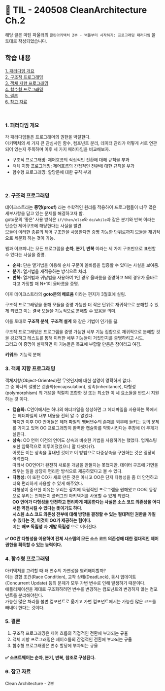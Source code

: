 # 📝 TIL - 240508 CleanArchitecture Ch.2
해당 글은 마틴 파울러의 `클린아키텍처 2부 - 벽돌부터 시작하기: 프로그래밍 패러다임` 을 토대로 작성되었습니다.


## 학습 내용
[1. 패러다임 개요](#1-패러다임-개요)</br>
[2. 구조적 프로그래밍](#2-구조적-프로그래밍)</br>
[3. 객체 지향 프로그래밍](#3-객체-지향-프로그래밍)<br>
[4. 함수형 프로그래밍](#4-함수형-프로그래밍)</br>
[5. 결론](#5-결론)</br>
[6. 참고 자료](#6-참고-자료)

</br>

### 1. 패러다임 개요
각 패러다임들은 프로그래머의 권한을 박탈한다.</br>
아키텍처의 세 가지 큰 관심사인 함수, 컴포넌트 분리, 데이터 관리가 어떻게 서로 연관되어 있는지 주목하며 이후 세 가지 패러다임을 비교해보자.</br>
- 구조적 프로그래밍: 제어흐름의 직접적인 전환에 대해 규칙을 부과
- 객체 지향 프로그래밍: 제어흐름의 간접적인 전환에 대한 규칙을 부과
- 함수형 프로그래밍: 할당문에 대한 규칙 부과
</br>

### 2. 구조적 프로그래밍
데이크스트라는 __증명(proof)__ 라는 수학적인 원리를 적용하여 프로그램들이 너무 많은 세부사항을 담고 있는 문제를 해결하고자 함.</br>
goto문의 '좋은' 사용 방식은 ```if/then/else```와 ```do/while```과 같은 분기와 반복 이라는 단순한 제어구조에 해당한다는 사실을 발견.</br>
모듈이 이러한 종류의 제어 구조만을 사용한다면 증명 가능한 단위로까지 모듈을 재귀적으로 세분화 하는 것이 가능.</br>

뵘과 야코피니는 모든 프로그램을 __순차__, __분기__, __반복__ 이라는 세 가지 구조만으로 표현할 수 있다는 사실을 증명.</br>
- __순차:__ 단순 열거법을 이용해 순차 구문이 올바름을 입증할 수 있다는 사실을 보여줌.
- __분기:__ 열거법을 재적용하는 방식으로 처리.
- __반복:__ 열거법과 귀납법을 사용하여 1인 경우 올바름을 증명하고 N의 경우가 올바르다고 가정할 때 N+1이 올바름을 증명.

이후 데이크스트라의 __goto문의 해로움__ 이라는 편지가 3월호에 실림.</br>

구조적 프로그래밍을 통해 모듈을 증명 가능한 더 작은 단위로 재귀적으로 분해할 수 있게 되었고 이는 결국 모듈을 기능적으로 분해할 수 있음을 의미.</br>

이를 토대로 __구조적 분석__, __구조적 설계__ 와 같은 기법이 인기를 끎.</br>

구조적 프로그래밍은 프로그램을 증명 가능한 세부 기능 집합으로 재귀적으로 분해할 것을 강요하고 테스트를 통해 이러한 세부 기능들이 거짓인지를 증명하려고 시도.</br>
그리고 이 증명이 실패하면 이 기능들은 목표에 부합할 만큼은 참이라고 여김.</br>

__키워드:__ 기능적 분해</br>

### 3. 객체 지향 프로그래밍
객체지향(Object-Oriented)란 무엇인지에 대한 설명이 명확하게 없다.</br>
그 중 하나의 설명은 캡슐화(encapsulation), 상속(inheritance), 다형성(polymorphism) 의 개념을 적절히 조합한 것 또는 최소한 이 세 요소들을 반드시 지원하는 것 이다.</br>

- __캡슐화:__ C언어에서는 하나의 헤더파일을 생성하면 그 헤더파일을 사용하는 쪽에서는 헤더파일의 내부 내용을 전혀 알 수 없었다. </br>하지만 이후 OO 언어들은 헤더 파일의 멤버변수의 존재를 외부에 들키는 등의 문제를 가지고 있어 OO 프로그래밍이 완벽한 캡슐화를 약화시킨다는 주장에 더 무게가 실린다.
- __상속:__ OO 언어 이전의 언어도 상속과 비슷한 기법을 사용하기는 했었다. 업캐스팅 또한 암묵적으로 이루어졌었으니 말 다했다(?).</br>어쨋든 이는 상속을 흉내낸 것이고 이 방법으로 다중상속을 구현하는 것은 굉장히 어려웠다.</br>따라서 OO언어가 완전히 새로운 개념을 만들지는 못했지만, 데이터 구조에 가면을 씌우는 일을 상당히 편리한 방식으로 제공하였다고 볼 수 있다.
- __다형성:__ 이 또한 OO가 새로 만든 것은 아니고 OO은 단지 다형성을 좀 더 안전하고 더욱 편리하게 사용할 수 있게 해주었다.</br>
다형성이 중요한 이유는 우리는 장치에 독립적인 프로그램을 원해왔고 OO의 등장으로 우리는 언제든지 플러그인 아키텍처를 사용할 수 있게 되었다.</br>
__OO 언어가 다형성을 안전하고 편리하게 제공한다는 사실은 소스 코드 의존성을 어디서든 역전시킬 수 있다는 뜻이기도 하다.__ </br>
__시스템 소스 코드 의존성 전부에 대해 방향을 결정할 수 있는 절대적인 권한을 가질 수 있다는 것, 이것이 OO가 제공하는 힘이다.__ </br>
이는 __배포 독립성__ 과 __개발 독립성__ 으로 이어진다.</br>

#### ✅ OO란 다형성을 이용하여 전체 시스템의 모든 소스 코드 의존성에 대한 절대적인 제어 권한을 획득할 수 있는 능력이다.

### 4. 함수형 프로그래밍
아키텍처를 고려할 때 왜 변수의 가변성을 염려해야할까?</br>
이는 경합 조건(Race Condition), 교착 상태(DeadLock), 동시 업데이트(Concurrent Update) 등의 문제가 모두 가변 변수로 인해 발생하기 때문이다.</br>
애플리케이션을 제대로 구조화하려면 변수를 변경하는 컴포넌트와 변경하지 않는 컴포넌트를 분리해야한다.</br>
가능한 많은 처리를 불변 컴포넌트로 옮기고 가변 컴포넌트에서는 가능한 많은 코드를 빼내야 한다는 것이다.</br>

### 5. 결론
1. 구조적 프로그래밍은 제어 흐름의 직접적인 전환에 부과되는 규율</br>
2. 객체 지향 프로그래밍은 제어흐름의 간접적인 전환에 부과되는 규율</br>
3. 함수형 프로그래밍은 변수 할당에 부과되는 규율</br>

#### ✅ 소프트웨어는 순차, 분기, 반복, 참조로 구성된다.</br>

### 6. 참고 자료
Clean Architecture - 2부
